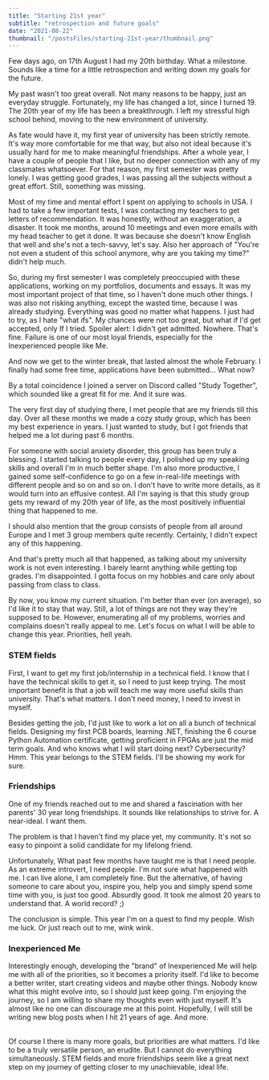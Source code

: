 ```yaml
---
title: "Starting 21st year"
subtitle: "retrospection and future goals"
date: "2021-08-22"
thumbnail: "/postsFiles/starting-21st-year/thumbnail.png"
---
```


Few days ago, on 17th August I had my 20th birthday. What a milestone. Sounds like a time for a little retrospection and writing down my goals for the future.

My past wasn't too great overall. Not many reasons to be happy, just an everyday struggle. Fortunately, my life has changed a lot, since I turned 19. The 20th year of my life has been a breakthrough. I left my stressful high school behind, moving to the new environment of university.

As fate would have it, my first year of university has been strictly remote. It's way more comfortable for me that way, but also not ideal because it's usually hard for me to make meaningful friendships. After a whole year, I have a couple of people that I like, but no deeper connection with any of my classmates whatsoever. For that reason, my first semester was pretty lonely. I was getting good grades, I was passing all the subjects without a great effort. Still, something was missing.

Most of my time and mental effort I spent on applying to schools in USA. I had to take a few important tests, I was contacting my teachers to get letters of recommendation. It was honestly, without an exaggeration, a disaster. It took me months, around 10 meetings and even more emails with my head teacher to get it done. It was because she doesn't know English that well and she's not a tech-savvy, let's say. Also her approach of "You're not even a student of this school anymore, why are you taking my time?" didn't help much.

So, during my first semester I was completely preoccupied with these applications, working on my portfolios, documents and essays. It was my most important project of that time, so I haven't done much other things. I was also not risking anything, except the wasted time, because I was already studying. Everything was good no matter what happens. I just had to try, as I hate "what ifs". My chances were not too great, but what if I'd get accepted, only If I tried. Spoiler alert: I didn't get admitted. Nowhere. That's fine. Failure is one of our most loyal friends, especially for the Inexperienced people like Me.

And now we get to the winter break, that lasted almost the whole February. I finally had some free time, applications have been submitted... What now?

By a total coincidence I joined a server on Discord called "Study Together", which sounded like a great fit for me. And it sure was.

The very first day of studying there, I met people that are my friends till this day. Over all these months we made a cozy study group, which has been my best experience in years. I just wanted to study, but I got friends that helped me a lot during past 6 months.

For someone with social anxiety disorder, this group has been truly a blessing. I started talking to people every day, I polished up my speaking skills and overall I'm in much better shape. I'm also more productive, I gained some self-confidence to go on a few in-real-life meetings with different people and so on and so on. I don't have to write more details, as it would turn into an effusive contest. All I'm saying is that this study group gets my reward of my 20th year of life, as the most positively influential thing that happened to me.

I should also mention that the group consists of people from all around Europe and I met 3 group members quite recently. Certainly, I didn't expect any of this happening.

And that's pretty much all that happened, as talking about my university work is not even interesting. I barely learnt anything while getting top grades. I'm disappointed. I gotta focus on my hobbies and care only about passing from class to class.

By now, you know my current situation. I'm better than ever (on average), so I'd like it to stay that way. Still, a lot of things are not they way they're supposed to be. However, enumerating all of my problems, worries and complains doesn't really appeal to me. Let's focus on what I will be able to change this year. Priorities, hell yeah.


### STEM fields

First, I want to get my first job/internship in a technical field. I know that I have the technical skills to get it, so I need to just keep trying. The most important benefit is that a job will teach me way more useful skills than university. That's what matters. I don't need money, I need to invest in myself.

Besides getting the job, I'd just like to work a lot on all a bunch of technical fields. Designing my first PCB boards, learning .NET, finishing the 6 course Python Automation certificate, getting proficient in FPGAs are just the mid term goals. And who knows what I will start doing next? Cybersecurity? Hmm. This year belongs to the STEM fields. I'll be showing my work for sure.


### Friendships

One of my friends reached out to me and shared a fascination with her parents' 30 year long friendships. It sounds like relationships to strive for. A near-ideal. I want them.

The problem is that I haven't find my place yet, my community. It's not so easy to pinpoint a solid candidate for my lifelong friend.

Unfortunately, What past few months have taught me is that I need people. As an extreme introvert, I need people. I'm not sure what happened with me. I can live alone, I am completely fine. But the alternative, of having someone to care about you, inspire you, help you and simply spend some time with you, is just too good. Absurdly good. It took me almost 20 years to understand that. A world record? ;)

The conclusion is simple. This year I'm on a quest to find my people. Wish me luck. Or just reach out to me, wink wink.


### Inexperienced Me

Interestingly enough, developing the "brand" of Inexperienced Me will help me with all of the priorities, so it becomes a priority itself. I'd like to become a better writer, start creating videos and maybe other things. Nobody know what this might evolve into, so I should just keep going. I'm enjoying the journey, so I am willing to share my thoughts even with just myself. It's almost like no one can discourage me at this point. Hopefully, I will still be writing new blog posts when I hit 21 years of age. And more.


<br/>
Of course I there is many more goals, but priorities are what matters. I'd like to be a truly versatile person, an erudite. But I cannot do everything simultaneously. STEM fields and more friendships seem like a great next step on my journey of getting closer to my unachievable, ideal life.